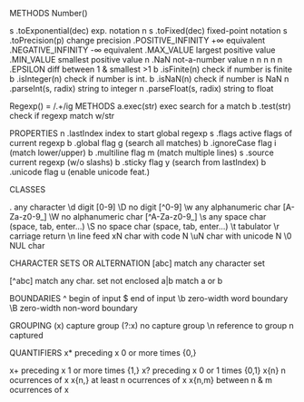 METHODS
Number()

s .toExponential(dec) exp. notation
n
s .toFixed(dec) fixed-point notation
s .toPrecision(p) change precision
 .POSITIVE_INFINITY +∞ equivalent
 .NEGATIVE_INFINITY -∞ equivalent
 .MAX_VALUE largest positive value
 .MIN_VALUE smallest positive value
n .NaN not-a-number value
n
n
n
n
n .EPSILON diff between 1 & smallest >1
b .isFinite(n) check if number is finite
b .isInteger(n) check if number is int.
b .isNaN(n) check if number is NaN
n .parseInt(s, radix) string to integer 
n .parseFloat(s, radix) string to float


Regexp()   = /.+/ig
METHODS
a.exec(str) exec search for a match
b .test(str) check if regexp match w/str

PROPERTIES
n .lastIndex index to start global regexp
s .flags active flags of current regexp
b .global flag g (search all matches)
b .ignoreCase flag i (match lower/upper)
b .multiline flag m (match multiple lines)
s .source current regexp (w/o slashs)
b .sticky flag y (search from lastIndex)
b .unicode flag u (enable unicode feat.)

CLASSES

. any character
\d digit [0-9]
\D no digit [^0-9]
\w any alphanumeric char [A-Za-z0-9_]
\W no alphanumeric char [^A-Za-z0-9_]
\s any space char (space, tab, enter...)
\S no space char (space, tab, enter...)
\t tabulator
\r carriage return
\n line feed
xN char with code N
\uN char with unicode N \0 NUL char


CHARACTER SETS OR ALTERNATION
[abc] match any character set

[^abc] match any char. set not enclosed
a|b match a or b

BOUNDARIES
^ begin of input    $ end of input
\b zero-width word boundary
\B zero-width non-word boundary

GROUPING
(x) capture group    (?:x) no capture group
\n reference to group n captured

QUANTIFIERS
x* preceding x 0 or more times {0,}

x+ preceding x 1 or more times {1,}
x? preceding x 0 or 1 times {0,1}
x{n} n ocurrences of x
x{n,} at least n ocurrences of x
x{n,m} between n & m ocurrences of x


